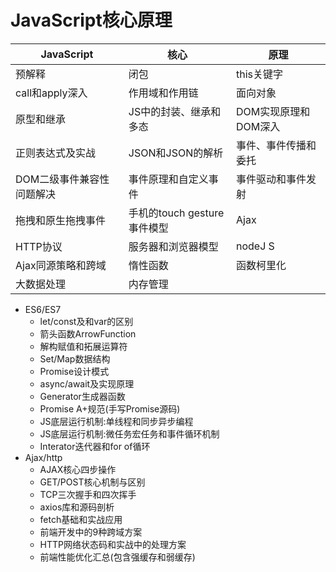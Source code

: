 # JavaScript核心原理

|  JavaScript   | 核心  | 原理  |
|  ----  | ----  |----  |
| 预解释  |	 闭包	|this关键字 |
| call和apply深入|	作用域和作用链|	面向对象 |
| 原型和继承	|JS中的封装、继承和多态	|DOM实现原理和DOM深入 |
| 正则表达式及实战|	JSON和JSON的解析|	事件、事件传播和委托 |
| DOM二级事件兼容性问题解决	|事件原理和自定义事件	|事件驱动和事件发射 |
| 拖拽和原生拖拽事件|	手机的touch gesture事件模型	|Ajax |
| HTTP协议|	服务器和浏览器模型|	nodeJ S|
| Ajax同源策略和跨域|	惰性函数|	函数柯里化 |
| 大数据处理|	内存管理	||


- ES6/ES7
  + let/const及和var的区别
  + 箭头函数ArrowFunction
  + 解构赋值和拓展运算符
  + Set/Map数据结构
  + Promise设计模式
  + async/await及实现原理
  + Generator生成器函数
  + Promise A+规范(手写Promise源码)
  + JS底层运行机制:单线程和同步异步编程
  + JS底层运行机制:微任务宏任务和事件循环机制
  + Interator迭代器和for of循环
- Ajax/http
  + AJAX核心四步操作
  + GET/POST核心机制与区别
  + TCP三次握手和四次挥手
  + axios库和源码剖析
  + fetch基础和实战应用
  + 前端开发中的9种跨域方案
  + HTTP网络状态码和实战中的处理方案
  + 前端性能优化汇总(包含强缓存和弱缓存)